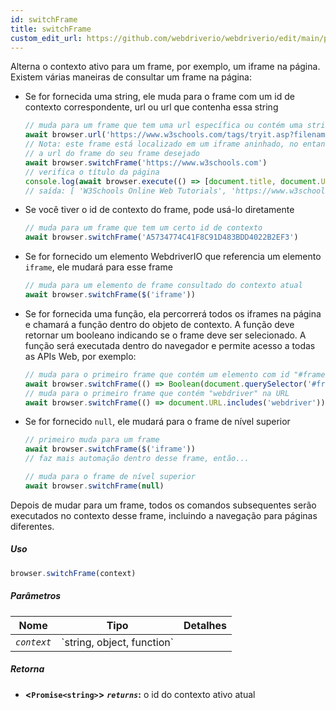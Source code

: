```yaml
---
id: switchFrame
title: switchFrame
custom_edit_url: https://github.com/webdriverio/webdriverio/edit/main/packages/webdriverio/src/commands/browser/switchFrame.ts
---
```


Alterna o contexto ativo para um frame, por exemplo, um iframe na página. Existem várias maneiras de consultar um frame
na página:

  - Se for fornecida uma string, ele muda para o frame com um id de contexto correspondente, url ou url que contenha essa string
    ```ts
    // muda para um frame que tem uma url específica ou contém uma string na url
    await browser.url('https://www.w3schools.com/tags/tryit.asp?filename=tryhtml_iframe')
    // Nota: este frame está localizado em um iframe aninhado, no entanto, você só precisa fornecer
    // a url do frame do seu frame desejado
    await browser.switchFrame('https://www.w3schools.com')
    // verifica o título da página
    console.log(await browser.execute(() => [document.title, document.URL]))
    // saída: [ 'W3Schools Online Web Tutorials', 'https://www.w3schools.com/' ]
    ```

  - Se você tiver o id de contexto do frame, pode usá-lo diretamente
    ```ts
    // muda para um frame que tem um certo id de contexto
    await browser.switchFrame('A5734774C41F8C91D483BDD4022B2EF3')
    ```

  - Se for fornecido um elemento WebdriverIO que referencia um elemento `iframe`, ele mudará para esse frame
    ```ts
    // muda para um elemento de frame consultado do contexto atual
    await browser.switchFrame($('iframe'))
    ```

  - Se for fornecida uma função, ela percorrerá todos os iframes na página e chamará a função dentro do objeto
    de contexto. A função deve retornar um booleano indicando se o frame deve ser selecionado. A função
    será executada dentro do navegador e permite acesso a todas as APIs Web, por exemplo:
    ```ts
    // muda para o primeiro frame que contém um elemento com id "#frameContent"
    await browser.switchFrame(() => Boolean(document.querySelector('#frameContent')))
    // muda para o primeiro frame que contém "webdriver" na URL
    await browser.switchFrame(() => document.URL.includes('webdriver'))
    ```

  - Se for fornecido `null`, ele mudará para o frame de nível superior
    ```ts
    // primeiro muda para um frame
    await browser.switchFrame($('iframe'))
    // faz mais automação dentro desse frame, então...

    // muda para o frame de nível superior
    await browser.switchFrame(null)
    ```

Depois de mudar para um frame, todos os comandos subsequentes serão executados no contexto desse frame,
incluindo a navegação para páginas diferentes.

##### Uso

```js
browser.switchFrame(context)
```

##### Parâmetros

<table>
  <thead>
    <tr>
      <th>Nome</th><th>Tipo</th><th>Detalhes</th>
    </tr>
  </thead>
  <tbody>
    <tr>
      <td><code><var>context</var></code></td>
      <td>`string, object, function`</td>
      <td></td>
    </tr>
  </tbody>
</table>

##### Retorna

- **&lt;`Promise<string>`&gt;**
            **<code><var>returns</var></code>:**  o id do contexto ativo atual